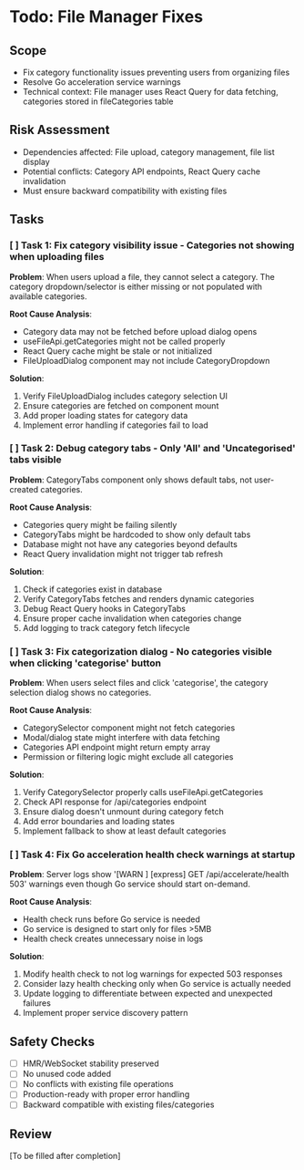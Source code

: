 # Todo: File Manager Fixes

## Scope
- Fix category functionality issues preventing users from organizing files
- Resolve Go acceleration service warnings
- Technical context: File manager uses React Query for data fetching, categories stored in fileCategories table

## Risk Assessment
- Dependencies affected: File upload, category management, file list display
- Potential conflicts: Category API endpoints, React Query cache invalidation
- Must ensure backward compatibility with existing files

## Tasks

### [ ] Task 1: Fix category visibility issue - Categories not showing when uploading files
**Problem**: When users upload a file, they cannot select a category. The category dropdown/selector is either missing or not populated with available categories.

**Root Cause Analysis**:
- Category data may not be fetched before upload dialog opens
- useFileApi.getCategories might not be called properly
- React Query cache might be stale or not initialized
- FileUploadDialog component may not include CategoryDropdown

**Solution**:
1. Verify FileUploadDialog includes category selection UI
2. Ensure categories are fetched on component mount
3. Add proper loading states for category data
4. Implement error handling if categories fail to load

### [ ] Task 2: Debug category tabs - Only 'All' and 'Uncategorised' tabs visible
**Problem**: CategoryTabs component only shows default tabs, not user-created categories.

**Root Cause Analysis**:
- Categories query might be failing silently
- CategoryTabs might be hardcoded to show only default tabs
- Database might not have any categories beyond defaults
- React Query invalidation might not trigger tab refresh

**Solution**:
1. Check if categories exist in database
2. Verify CategoryTabs fetches and renders dynamic categories
3. Debug React Query hooks in CategoryTabs
4. Ensure proper cache invalidation when categories change
5. Add logging to track category fetch lifecycle

### [ ] Task 3: Fix categorization dialog - No categories visible when clicking 'categorise' button
**Problem**: When users select files and click 'categorise', the category selection dialog shows no categories.

**Root Cause Analysis**:
- CategorySelector component might not fetch categories
- Modal/dialog state might interfere with data fetching
- Categories API endpoint might return empty array
- Permission or filtering logic might exclude all categories

**Solution**:
1. Verify CategorySelector properly calls useFileApi.getCategories
2. Check API response for /api/categories endpoint
3. Ensure dialog doesn't unmount during category fetch
4. Add error boundaries and loading states
5. Implement fallback to show at least default categories

### [ ] Task 4: Fix Go acceleration health check warnings at startup
**Problem**: Server logs show '[WARN ] [express] GET /api/accelerate/health 503' warnings even though Go service should start on-demand.

**Root Cause Analysis**:
- Health check runs before Go service is needed
- Go service is designed to start only for files >5MB
- Health check creates unnecessary noise in logs

**Solution**:
1. Modify health check to not log warnings for expected 503 responses
2. Consider lazy health checking only when Go service is actually needed
3. Update logging to differentiate between expected and unexpected failures
4. Implement proper service discovery pattern

## Safety Checks
- [ ] HMR/WebSocket stability preserved
- [ ] No unused code added
- [ ] No conflicts with existing file operations
- [ ] Production-ready with proper error handling
- [ ] Backward compatible with existing files/categories

## Review
[To be filled after completion]